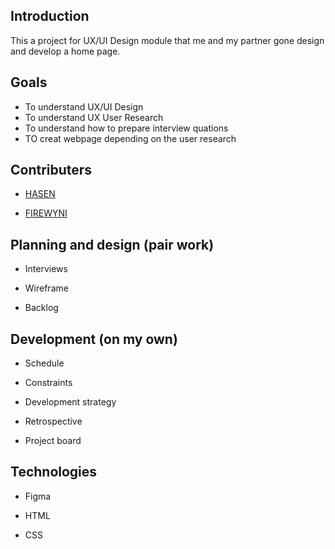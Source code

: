 ## Introduction

This a project for UX/UI Design module that me and my partner gone design and develop a home page.

## Goals

- To understand UX/UI Design
- To understand UX User Research
- To understand how to prepare interview quations 
- TO creat webpage depending on the user research 

## Contributers

- [HASEN](https://github.com/hserdogan94)

- [FIREWYNI](https://github.com/firity)


## Planning and design (pair work)

 - Interviews
   
 - Wireframe
   
 - Backlog

## Development (on my own)

  - Schedule
   
  - Constraints 
   
  - Development strategy
   
  - Retrospective
   
  - Project board

## Technologies

  - Figma
   
  - HTML
   
  - CSS
  
   

